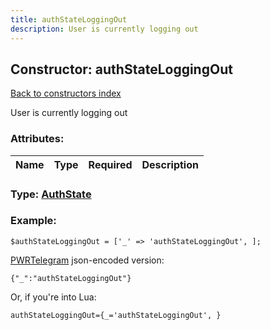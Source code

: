 ```yaml
---
title: authStateLoggingOut
description: User is currently logging out
---
```

## Constructor: authStateLoggingOut  
[Back to constructors index](index.md)



User is currently logging out

### Attributes:

| Name     |    Type       | Required | Description |
|----------|:-------------:|:--------:|------------:|



### Type: [AuthState](../types/AuthState.md)


### Example:

```
$authStateLoggingOut = ['_' => 'authStateLoggingOut', ];
```  

[PWRTelegram](https://pwrtelegram.xyz) json-encoded version:

```
{"_":"authStateLoggingOut"}
```


Or, if you're into Lua:  


```
authStateLoggingOut={_='authStateLoggingOut', }

```


